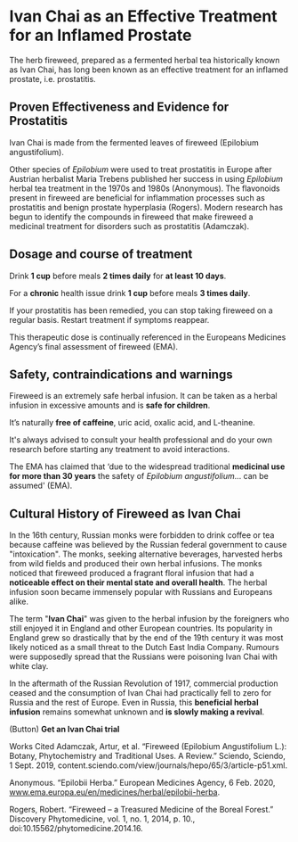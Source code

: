 # Ivan Chai as an Effective Treatment for an Inflamed Prostate

The herb fireweed, prepared as a fermented herbal tea historically known as Ivan Chai, has long been known as an effective treatment for an inflamed prostate, i.e. prostatitis.

## Proven Effectiveness and Evidence for Prostatitis

Ivan Chai is made from the fermented leaves of fireweed (Epilobium angustifolium).

Other species of *Epilobium* were used to treat prostatitis in Europe after Austrian herbalist Maria Trebens published her success in using *Epilobium* herbal tea treatment in the 1970s and 1980s (Anonymous). The flavonoids present in fireweed are beneficial for inflammation processes such as prostatitis and benign prostate hyperplasia (Rogers). Modern research has begun to identify the compounds in fireweed that make fireweed a medicinal treatment for disorders such as prostatitis (Adamczak).

## Dosage and course of treatment

Drink **1 cup** before meals **2 times daily** for **at least 10 days**.

For a **chronic** health issue drink **1 cup** before meals **3 times daily**.

If your prostatitis has been remedied, you can stop taking fireweed on a regular basis. Restart treatment if symptoms reappear.

This therapeutic dose is continually referenced in the Europeans Medicines Agency’s final assessment of fireweed (EMA).

## Safety, contraindications and warnings

Fireweed is an extremely safe herbal infusion. It can be taken as a herbal infusion in excessive amounts and is **safe for children**.

It’s naturally **free of caffeine**, uric acid, oxalic acid, and L-theanine.

It's always advised to consult your health professional and do your own research before starting any treatment to avoid interactions.

The EMA has claimed that ‘due to the widespread traditional **medicinal use for more than 30 years** the safety of *Epilobium angustifolium*… can be assumed' (EMA).

## Cultural History of Fireweed as Ivan Chai

In the 16th century, Russian monks were forbidden to drink coffee or tea because caffeine was believed by the Russian federal government to cause "intoxication". The monks, seeking alternative beverages, harvested herbs from wild fields and produced their own herbal infusions. The monks noticed that fireweed produced a fragrant floral infusion that had a **noticeable effect on their mental state and overall health**. The herbal infusion soon became immensely popular with Russians and Europeans alike.

The term "**Ivan Chai**" was given to the herbal infusion by the foreigners who still enjoyed it in England and other European countries. Its popularity in England grew so drastically that by the end of the 19th century it was most likely noticed as a small threat to the Dutch East India Company. Rumours were supposedly spread that the Russians were poisoning Ivan Chai with white clay.

In the aftermath of the Russian Revolution of 1917, commercial production ceased and the consumption of Ivan Chai had practically fell to zero for Russia and the rest of Europe. Even in Russia, this **beneficial herbal infusion** remains somewhat unknown and **is slowly making a revival**.


(Button) **Get an Ivan Chai trial**





Works Cited
Adamczak, Artur, et al. “Fireweed (Epilobium Angustifolium L.): Botany, Phytochemistry and Traditional Uses. A Review.” Sciendo, Sciendo, 1 Sept. 2019, content.sciendo.com/view/journals/hepo/65/3/article-p51.xml.

Anonymous. “Epilobii Herba.” European Medicines Agency, 6 Feb. 2020, www.ema.europa.eu/en/medicines/herbal/epilobii-herba.

Rogers, Robert. “Fireweed – a Treasured Medicine of the Boreal Forest.” Discovery Phytomedicine, vol. 1, no. 1, 2014, p. 10., doi:10.15562/phytomedicine.2014.16.
